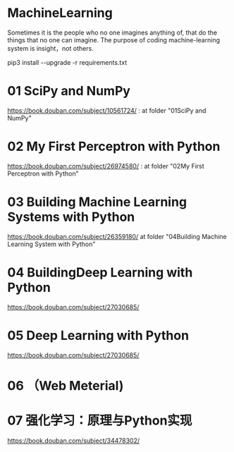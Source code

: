 # MachineLearning
Sometimes it is the people who no one imagines anything of, that do the things that no one can imagine.
The purpose of coding machine-learning system is insight，not others.

pip3 install --upgrade -r requirements.txt

# 01 SciPy and NumPy 
https://book.douban.com/subject/10561724/ :
at folder "01SciPy and NumPy"

# 02 My First Perceptron with Python
https://book.douban.com/subject/26974580/ :
at folder "02My First Perceptron with Python"

# 03 Building Machine Learning Systems with Python
https://book.douban.com/subject/26359180/
at folder "04Building Machine Learning System with Python"

# 04 BuildingDeep Learning with Python
https://book.douban.com/subject/27030685/

# 05 Deep Learning with Python
https://book.douban.com/subject/27030685/

# 06 （Web Meterial)

# 07 强化学习：原理与Python实现
https://book.douban.com/subject/34478302/